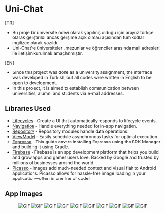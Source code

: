 # Uni-Chat

[TR] 
* Bu proje bir üniversite ödevi olarak yapılmış olduğu için arayüz türkçe olarak geliştirildi ancak gelişime açık olması açısından tüm kodlar ingilizce olarak yazıldı.
* Uni-Chat'te üniversiteler , mezunlar ve öğrenciler arasında mail adresleri ile iletişim kurulmak amaçlanmıştır.

[EN] 
* Since this project was done as a university assignment, the interface was developed in Turkish, but all codes were written in English to be open to development. 
* In this project, it is aimed to establish communication between universities, alumni and students via e-mail addresses.

Libraries Used
--------------
  * [Lifecycles][12] - Create a UI that automatically responds to lifecycle events.
  * [Navigation][14] - Handle everything needed for in-app navigation.
  * [Repository][18] - Repository modules handle data operations.
  * [ViewModel][17] - Easily schedule asynchronous tasks for optimal execution.
  * [Espresso][90] - This guide covers installing Espresso using the SDK Manager and building it using Gradle.
  * [Firebase][91] - Firebase is an app development platform that helps you build and grow apps and games users love. Backed by Google and trusted by millions of businesses around the world.
  * [Picasso][10] - Images add much-needed context and visual flair to Android applications. Picasso allows for hassle-free image loading in your application—often in one line of code!

 
  
App Images
--------------
<p align="center">
  
  <img src="https://user-images.githubusercontent.com/71982171/173624956-e9791c0a-71f4-4955-bacb-b37b2116450d.png" alt="GIF" />
  <img src="https://user-images.githubusercontent.com/71982171/173624968-a50c474a-c1af-4763-9095-ffa51bb76dc2.png" alt="GIF" />
  <img src="https://user-images.githubusercontent.com/71982171/173624962-a8281325-62b6-423b-9e71-e35342d30b3b.png" alt="GIF" />
  <img src="https://user-images.githubusercontent.com/71982171/173624960-3cc6073c-237b-42d0-95f4-ef95784d3fd4.png" alt="GIF" />
  <img src="https://user-images.githubusercontent.com/71982171/173624939-31eae481-0675-4f45-b760-5ad4a9c60af4.png" alt="GIF" />
  <img src="https://user-images.githubusercontent.com/71982171/173624944-fb496e94-7db8-4146-af9b-b290fbb2ae0f.png" alt="GIF" />
  <img src="https://user-images.githubusercontent.com/71982171/173624947-e4541dd7-1774-4726-a9bc-0b30bd45db74.png" alt="GIF" />
  <img src="https://user-images.githubusercontent.com/71982171/173624948-e582c46b-ef1b-4491-9610-0b41808a66d5.png" alt="GIF" />
  <img src="https://user-images.githubusercontent.com/71982171/173624949-e7fe018c-3eed-47a9-b2fc-b6201c6072ca.png" alt="GIF" />
  <img src="https://user-images.githubusercontent.com/71982171/173624953-4df49253-47b6-460a-a748-58eb28bdbfa8.png" alt="GIF" />

</p>

[10]: https://square.github.io/picasso/
[12]: https://developer.android.com/jetpack/compose/lifecycle
[14]: https://developer.android.com/jetpack/compose/navigation
[17]: https://developer.android.com/jetpack/compose/state#viewmodel-state
[18]: https://developer.android.com/jetpack/guide#fetch-data
[90]: https://developer.android.com/training/testing/espresso/setup
[91]: https://firebase.google.com/docs/android/setup

